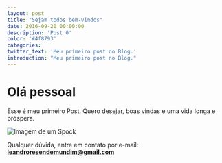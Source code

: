 ```yaml
---
layout: post
title: "Sejam todos bem-vindos"
date: 2016-09-20 00:00:00
description: 'Post 0'
color: '#4f8793'
categories:
twitter_text: 'Meu primeiro post no Blog.'
introduction: "Meu primeiro post no Blog."
---
```


# Olá pessoal

Esse é meu primeiro Post. Quero desejar, boas vindas e uma vida longa e próspera. 

![Imagem de um Spock](http://www.how-to-draw-cartoons-online.com/image-files/xhow-to-draw-spock.gif.pagespeed.ic.txUGj-k2tx.png)

Qualquer dúvida, entre em contato por e-mail:
<b>leandroresendemundim@gmail.com</b>
